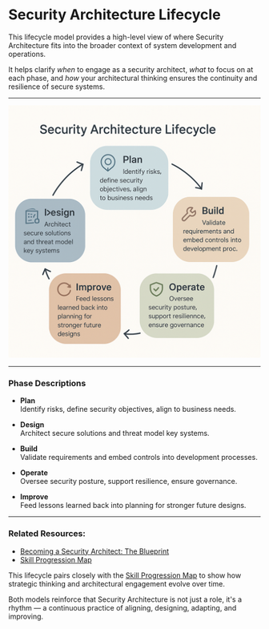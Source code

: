 # Security Architecture Lifecycle

This lifecycle model provides a high-level view of where Security Architecture fits into the broader context of system development and operations.

It helps clarify *when* to engage as a security architect, *what* to focus on at each phase, and *how* your architectural thinking ensures the continuity and resilience of secure systems.

---

![Security Architecture Lifecycle](../assets/visuals/security_architecture_lifecycle.png)

---

### Phase Descriptions

- **Plan**  
  Identify risks, define security objectives, align to business needs.

- **Design**  
  Architect secure solutions and threat model key systems.

- **Build**  
  Validate requirements and embed controls into development processes.

- **Operate**  
  Oversee security posture, support resilience, ensure governance.

- **Improve**  
  Feed lessons learned back into planning for stronger future designs.

---

### Related Resources:
- [Becoming a Security Architect: The Blueprint](becoming_a_security_architect.md)
- [Skill Progression Map](skill_progression_map.md)

This lifecycle pairs closely with the [Skill Progression Map](skill_progression_map.md) to show how strategic thinking and architectural engagement evolve over time.

Both models reinforce that Security Architecture is not just a role, it's a rhythm — a continuous practice of aligning, designing, adapting, and improving.

